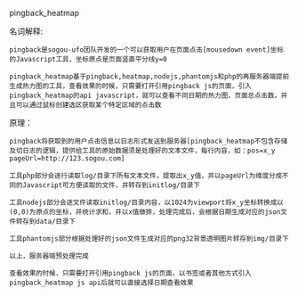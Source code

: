 pingback_heatmap

名词解释:

	pingback是sogou-ufo团队开发的一个可以获取用户在页面点击[mousedown event]坐标的Javascript工具，坐标原点是页面竖直平分线y=0

	pingback_heatmap基于pingback,heatmap,nodejs,phantomjs和php的再服务器端提前生成热力图的工具，查看效果的时候，只需要打开引用pingback js的页面，引入pingback_heatmap的api javascript，就可以查看不同日期的热力图，页面总点击数，并且可以通过鼠标创建选区获取某个特定区域的点击数

原理：

	pingback将获取到的用户点击信息以日志形式发送到服务器[pingback_heatmap不包含存储及切日志的逻辑，提供给工具的原始数据须是处理好的文本文件，每行内容，如：pos=x_y pageUrl=http://123.sogou.com]
	
	工具php部分会逐行读取log/目录下所有文本文件，提取出x_y值，并以pageUrl为维度分成不同的Javascript可方便读取的文件，并转存到initlog/目录下 
	
	工具nodejs部分会逐文件读取initlog/目录内容，以1024为viewport将x_y坐标转换成以(0,0)为原点的坐标，并统计求和，并以x值做排，处理完成后，会根据日期生成对应的json文件转存到data/目录下
	
	工具phantomjs部分根据处理好的json文件生成对应的png32背景透明图片转存到img/目录下
	
	以上，服务器端预处理完成
	
	查看效果的时候，只需要打开引用pingback js的页面，以书签或者其他方式引入pingback_heatmap js api后就可以直接选择日期查看效果

	
